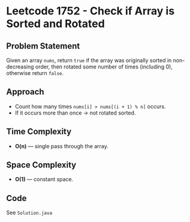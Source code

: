 # Leetcode 1752 - Check if Array is Sorted and Rotated

## Problem Statement
Given an array `nums`, return `true` if the array was originally sorted in non-decreasing order, then rotated some number of times (including 0), otherwise return `false`.

## Approach
- Count how many times `nums[i] > nums[(i + 1) % n]` occurs.
- If it occurs more than once → not rotated sorted.

## Time Complexity
- **O(n)** — single pass through the array.

## Space Complexity
- **O(1)** — constant space.

## Code
See `Solution.java`

